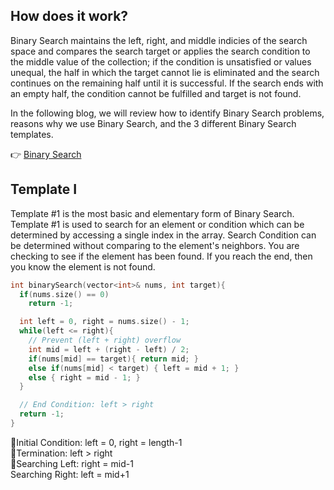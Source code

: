 ## How does it work?

Binary Search maintains the left, right, and middle indicies of the search space and compares the search target or applies the search condition to the middle value of the collection; if the condition is unsatisfied or values unequal, the half in which the target cannot lie is eliminated and the search continues on the remaining half until it is successful. If the search ends with an empty half, the condition cannot be fulfilled and target is not found.

In the following blog, we will review how to identify Binary Search problems, reasons why we use Binary Search, and the 3 different Binary Search templates.

👉 [Binary Search](https://leetcode.com/explore/learn/card/binary-search/138/background/1038/)

## Template I

Template #1 is the most basic and elementary form of Binary Search. Template #1 is used to search for an element or condition which can be determined by accessing a single index in the array. Search Condition can be determined without comparing to the element's neighbors. You are checking to see if the element has been found. If you reach the end, then you know the element is not found.

```c++
int binarySearch(vector<int>& nums, int target){
  if(nums.size() == 0)
    return -1;

  int left = 0, right = nums.size() - 1;
  while(left <= right){
    // Prevent (left + right) overflow
    int mid = left + (right - left) / 2;
    if(nums[mid] == target){ return mid; }
    else if(nums[mid] < target) { left = mid + 1; }
    else { right = mid - 1; }
  }

  // End Condition: left > right
  return -1;
}
```

🥇Initial Condition: left = 0, right = length-1  
🥈Termination: left > right  
🥉Searching Left: right = mid-1  
 Searching Right: left = mid+1  


